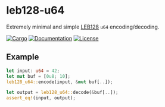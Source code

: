 # leb128-u64

Extremely minimal and simple [LEB128](https://en.wikipedia.org/wiki/LEB128) `u64` encoding/decoding.

[![Cargo](https://img.shields.io/crates/v/leb128-u64.svg)](https://crates.io/crates/leb128-u64)
[![Documentation](https://docs.rs/leb128-u64/badge.svg)](https://docs.rs/leb128-u64)
[![License](https://img.shields.io/badge/license-MIT-blue.svg)](https://github.com/tokarevart/leb128-u64)

## Example

```rust
let input: u64 = 42;
let mut buf = [0u8; 10];
leb128_u64::encode(input, &mut buf[..]);

let output = leb128_u64::decode(&buf[..]);
assert_eq!(input, output);
```
